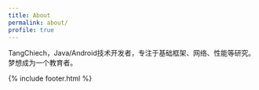 ```yaml
---
title: About
permalink: about/
profile: true
---
```


TangChiech，Java/Android技术开发者，专注于基础框架、网络、性能等研究。 梦想成为一个教育者。

{% include footer.html %}
